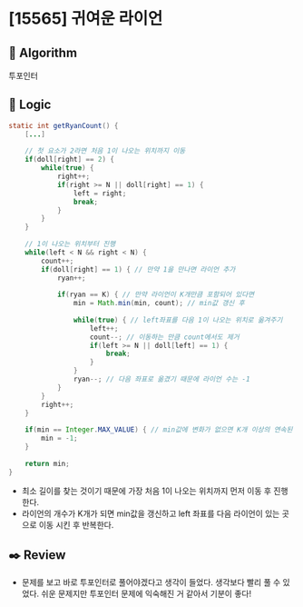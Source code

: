 # [15565] 귀여운 라이언

## :pushpin: **Algorithm**

투포인터

## :round_pushpin: **Logic**
```java
static int getRyanCount() {
    [...]
    
    // 첫 요소가 2라면 처음 1이 나오는 위치까지 이동
    if(doll[right] == 2) { 
        while(true) {
            right++;
            if(right >= N || doll[right] == 1) {
                left = right;
                break;
            }
        }
    }
    
    // 1이 나오는 위치부터 진행 
    while(left < N && right < N) {
        count++;
        if(doll[right] == 1) { // 만약 1을 만나면 라이언 추가
            ryan++;
            
            if(ryan == K) { // 만약 라이언이 K개만큼 포함되어 있다면
                min = Math.min(min, count); // min값 갱신 후
                
                while(true) { // left좌표를 다음 1이 나오는 위치로 옮겨주기
                    left++;
                    count--; // 이동하는 만큼 count에서도 제거 
                    if(left >= N || doll[left] == 1) {
                        break;
                    }
                }
                ryan--; // 다음 좌표로 옮겼기 때문에 라이언 수는 -1
            }
        }
        right++;
    }
    
    if(min == Integer.MAX_VALUE) { // min값에 변화가 없으면 K개 이상의 연속된 집합을 못찾은 것 
        min = -1;
    }
    
    return min;
}
```
- 최소 길이를 찾는 것이기 때문에 가장 처음 1이 나오는 위치까지 먼저 이동 후 진행한다.
- 라이언의 개수가 K개가 되면 min값을 갱신하고 left 좌표를 다음 라이언이 있는 곳으로 이동 시킨 후 반복한다.

## :black_nib: **Review**
- 문제를 보고 바로 투포인터로 풀어야겠다고 생각이 들었다. 생각보다 빨리 풀 수 있었다. 쉬운 문제지만 투포인터 문제에 익숙해진 거 같아서 기분이 좋다!